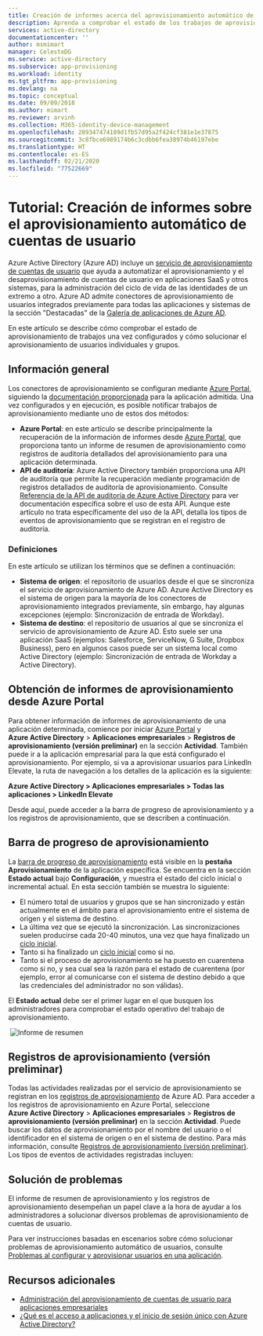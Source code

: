 ```yaml
---
title: Creación de informes acerca del aprovisionamiento automático de cuentas de usuario para aplicaciones SaaS
description: Aprenda a comprobar el estado de los trabajos de aprovisionamiento automático de cuentas de usuario y a solucionar problemas del aprovisionamiento de usuarios individuales.
services: active-directory
documentationcenter: ''
author: msmimart
manager: CelesteDG
ms.service: active-directory
ms.subservice: app-provisioning
ms.workload: identity
ms.tgt_pltfrm: app-provisioning
ms.devlang: na
ms.topic: conceptual
ms.date: 09/09/2018
ms.author: mimart
ms.reviewer: arvinh
ms.collection: M365-identity-device-management
ms.openlocfilehash: 289347474189d1fb57d95a2f424cf381e1e37875
ms.sourcegitcommit: 3c8fbce6989174b6c3cdbb6fea38974b46197ebe
ms.translationtype: HT
ms.contentlocale: es-ES
ms.lasthandoff: 02/21/2020
ms.locfileid: "77522669"
---
```

# <a name="tutorial-reporting-on-automatic-user-account-provisioning"></a>Tutorial: Creación de informes sobre el aprovisionamiento automático de cuentas de usuario

Azure Active Directory (Azure AD) incluye un [servicio de aprovisionamiento de cuentas de usuario](user-provisioning.md) que ayuda a automatizar el aprovisionamiento y el desaprovisionamiento de cuentas de usuario en aplicaciones SaaS y otros sistemas, para la administración del ciclo de vida de las identidades de un extremo a otro. Azure AD admite conectores de aprovisionamiento de usuarios integrados previamente para todas las aplicaciones y sistemas de la sección "Destacadas" de la [Galería de aplicaciones de Azure AD](https://azuremarketplace.microsoft.com/marketplace/apps/category/azure-active-directory-apps?page=1&subcategories=featured).

En este artículo se describe cómo comprobar el estado de aprovisionamiento de trabajos una vez configurados y cómo solucionar el aprovisionamiento de usuarios individuales y grupos.

## <a name="overview"></a>Información general

Los conectores de aprovisionamiento se configuran mediante [Azure Portal](https://portal.azure.com), siguiendo la [documentación proporcionada](../saas-apps/tutorial-list.md) para la aplicación admitida. Una vez configurados y en ejecución, es posible notificar trabajos de aprovisionamiento mediante uno de estos dos métodos:

* **Azure Portal**: en este artículo se describe principalmente la recuperación de la información de informes desde [Azure Portal](https://portal.azure.com), que proporciona tanto un informe de resumen de aprovisionamiento como registros de auditoría detallados del aprovisionamiento para una aplicación determinada.
* **API de auditoría**: Azure Active Directory también proporciona una API de auditoría que permite la recuperación mediante programación de registros detallados de auditoría de aprovisionamiento. Consulte [Referencia de la API de auditoría de Azure Active Directory](https://developer.microsoft.com/graph/docs/api-reference/beta/resources/directoryaudit) para ver documentación específica sobre el uso de esta API. Aunque este artículo no trata específicamente del uso de la API, detalla los tipos de eventos de aprovisionamiento que se registran en el registro de auditoría.

### <a name="definitions"></a>Definiciones

En este artículo se utilizan los términos que se definen a continuación:

* **Sistema de origen**: el repositorio de usuarios desde el que se sincroniza el servicio de aprovisionamiento de Azure AD. Azure Active Directory es el sistema de origen para la mayoría de los conectores de aprovisionamiento integrados previamente, sin embargo, hay algunas excepciones (ejemplo: Sincronización de entrada de Workday).
* **Sistema de destino**: el repositorio de usuarios al que se sincroniza el servicio de aprovisionamiento de Azure AD. Esto suele ser una aplicación SaaS (ejemplos: Salesforce, ServiceNow, G Suite, Dropbox Business), pero en algunos casos puede ser un sistema local como Active Directory (ejemplo: Sincronización de entrada de Workday a Active Directory).

## <a name="getting-provisioning-reports-from-the-azure-portal"></a>Obtención de informes de aprovisionamiento desde Azure Portal

Para obtener información de informes de aprovisionamiento de una aplicación determinada, comience por iniciar [Azure Portal](https://portal.azure.com) y **Azure Active Directory** &gt; **Aplicaciones empresariales** &gt; **Registros de aprovisionamiento (versión preliminar)** en la sección **Actividad**. También puede ir a la aplicación empresarial para la que está configurado el aprovisionamiento. Por ejemplo, si va a aprovisionar usuarios para LinkedIn Elevate, la ruta de navegación a los detalles de la aplicación es la siguiente:

**Azure Active Directory &gt; Aplicaciones empresariales &gt; Todas las aplicaciones &gt; LinkedIn Elevate**

Desde aquí, puede acceder a la barra de progreso de aprovisionamiento y a los registros de aprovisionamiento, que se describen a continuación.

## <a name="provisioning-progress-bar"></a>Barra de progreso de aprovisionamiento

La [barra de progreso de aprovisionamiento](application-provisioning-when-will-provisioning-finish-specific-user.md#view-the-provisioning-progress-bar) está visible en la **pestaña Aprovisionamiento** de la aplicación específica. Se encuentra en la sección **Estado actual** bajo **Configuración**, y muestra el estado del ciclo inicial o incremental actual. En esta sección también se muestra lo siguiente:

* El número total de usuarios y grupos que se han sincronizado y están actualmente en el ámbito para el aprovisionamiento entre el sistema de origen y el sistema de destino.
* La última vez que se ejecutó la sincronización. Las sincronizaciones suelen producirse cada 20-40 minutos, una vez que haya finalizado un [ciclo inicial](../app-provisioning/how-provisioning-works.md#provisioning-cycles-initial-and-incremental).
* Tanto si ha finalizado un [ciclo inicial](../app-provisioning/how-provisioning-works.md#provisioning-cycles-initial-and-incremental) como si no.
* Tanto si el proceso de aprovisionamiento se ha puesto en cuarentena como si no, y sea cual sea la razón para el estado de cuarentena (por ejemplo, error al comunicarse con el sistema de destino debido a que las credenciales del administrador no son válidas).

El **Estado actual** debe ser el primer lugar en el que busquen los administradores para comprobar el estado operativo del trabajo de aprovisionamiento.

 ![Informe de resumen](./media/check-status-user-account-provisioning/provisioning-progress-bar-section.png)

## <a name="provisioning-logs-preview"></a>Registros de aprovisionamiento (versión preliminar)

Todas las actividades realizadas por el servicio de aprovisionamiento se registran en los [registros de aprovisionamiento](../reports-monitoring/concept-provisioning-logs.md?context=azure/active-directory/manage-apps/context/manage-apps-context) de Azure AD. Para acceder a los registros de aprovisionamiento en Azure Portal, seleccione **Azure Active Directory** &gt; **Aplicaciones empresariales** &gt; **Registros de aprovisionamiento (versión preliminar)** en la sección **Actividad**. Puede buscar los datos de aprovisionamiento por el nombre del usuario o el identificador en el sistema de origen o en el sistema de destino. Para más información, consulte [Registros de aprovisionamiento (versión preliminar)](../reports-monitoring/concept-provisioning-logs.md?context=azure/active-directory/manage-apps/context/manage-apps-context). Los tipos de eventos de actividades registradas incluyen:

## <a name="troubleshooting"></a>Solución de problemas

El informe de resumen de aprovisionamiento y los registros de aprovisionamiento desempeñan un papel clave a la hora de ayudar a los administradores a solucionar diversos problemas de aprovisionamiento de cuentas de usuario.

Para ver instrucciones basadas en escenarios sobre cómo solucionar problemas de aprovisionamiento automático de usuarios, consulte [Problemas al configurar y aprovisionar usuarios en una aplicación](../app-provisioning/application-provisioning-config-problem.md).

## <a name="additional-resources"></a>Recursos adicionales

* [Administración del aprovisionamiento de cuentas de usuario para aplicaciones empresariales](configure-automatic-user-provisioning-portal.md)
* [¿Qué es el acceso a aplicaciones y el inicio de sesión único con Azure Active Directory?](../manage-apps/what-is-single-sign-on.md)
